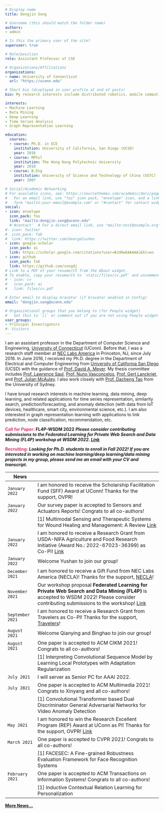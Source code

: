 ```yaml
---
# Display name
title: Dongjin Song

# Username (this should match the folder name)
authors:
- admin

# Is this the primary user of the site?
superuser: true

# Role/position
role: Assistant Professor of CSE

# Organizations/Affiliations
organizations:
- name: University of Connecticut
  url: "https://uconn.edu"

# Short bio (displayed in user profile at end of posts)
bio: My research interests include distributed robotics, mobile computing and programmable matter.

interests:
- Machine Learning
- Data Mining
- Deep Learning
- Time Series Analysis
- Graph Representation Learning

education:
  courses:
  - course: Ph.D. in ECE
    institution: University of California, San Diego (UCSD)
    year: 2016
  - course: MPhil
    institution: The Hong Kong Polytechnic University
    year: 2010
  - course: B.Eng
    institution: University of Science and Technology of China (USTC)
    year: 2007

# Social/Academic Networking
# For available icons, see: https://sourcethemes.com/academic/docs/page-builder/#icons
#   For an email link, use "fas" icon pack, "envelope" icon, and a link in the
#   form "mailto:your-email@example.com" or "#contact" for contact widget.
social:
- icon: envelope
  icon_pack: fas
  link: "mailto:dongjin.song@uconn.edu"
  #'#contact'  # For a direct email link, use "mailto:test@example.org".
#- icon: twitter
#  icon_pack: fab
#  link: https://twitter.com/GeorgeCushen
- icon: google-scholar
  icon_pack: ai
  link: https://scholar.google.com/citations?user=BJdHw6AAAAAJ&hl=en
- icon: github
  icon_pack: fab
  link: https://github.com/songdj
# Link to a PDF of your resume/CV from the About widget.
# To enable, copy your resume/CV to `static/files/cv.pdf` and uncomment the lines below.
# - icon: cv
#   icon_pack: ai
#   link: files/cv.pdf

# Enter email to display Gravatar (if Gravatar enabled in Config)
email: "dongjin.song@uconn.edu"

# Organizational groups that you belong to (for People widget)
#   Set this to `[]` or comment out if you are not using People widget.
user_groups:
- Principal Investigators
#- Visitors
---
```


I am an assistant professor in the Department of Computer Science and Engineering, [University of Connecticut](https://uconn.edu) (UConn). Before that, I was a research staff member at [NEC Labs America](http://www.nec-labs.com) in Princeton, NJ, since July 2016. In June 2016, I received my Ph.D. degree in the Department of Electrical and Computer Engineering from [University of California San Diego](https://www.ucsd.edu) (UCSD) with the guidance of [Prof. David A. Meyer](https://math.ucsd.edu/people/profiles/david-meyer/). My thesis committee includes [Prof. Lawrence Saul](https://cseweb.ucsd.edu/~saul/), [Prof. Nuno Vasconcelos](http://www.svcl.ucsd.edu/~nuno/), [Prof. Gert Lanckriet](http://eceweb.ucsd.edu/~gert/), and [Prof. Julian McAuley](https://cseweb.ucsd.edu/~jmcauley/). I also work closely with [Prof. Dacheng Tao](https://www.sydney.edu.au/engineering/about/our-people/academic-staff/dacheng-tao.html) from the University of Sydney.

I have broad research interests in machine learning, data mining, deep learning, and related applications for time series representation, similarity search, prediction/forecasting, and anomaly detection (with data from IoT devices, healthcare, smart city, environmental science, etc.). I am also interested in graph representation learning with applications to link prediction, node classification, recommendation, etc.

**<span style="color:#DE3163"> Call for Paper: </span>** **FL4P-WSDM 2022** ***Please consider contributing submissions to the **Federated Learning for Private Web Search and Data Mining (FL4P)** workshop at WSDM 2022. [Link](https://fl4p-wsdm.github.io/)***

**<span style="color:#DE3163"> Recruiting: </span>** ***Looking for Ph.D. students to enroll in Fall 2022! If you are interested in working on machine learning/deep learning/data mining projects in my group, please send me an email with your CV and transcript.***



| News            |                                   |
| --------------------| --------------------------------- |
|`January 2022`| I am honored to receive the Scholarship Facilitation Fund (SFF) Award at UConn! Thanks for the support, OVPR!|
| `January 2022` | Our survey paper is accepted to Sensors and Actuators Reports! Congrats to all co-authors! |
|                 | [1] Multimodal Sensing and Therapeutic Systems for Wound Healing and Management: A Review [Link](https://doi.org/10.1016/j.snr.2022.100075)|
|`January 2022`| I am honored to receive a Research Grant from USDA-NIFA Agriculture and Food Research Initiative (Award No.: 2022-67023-36399) as Co-PI! [Link](https://www.sandrosteinbach.com/preferential-trade-agreements)|
|`January 2022`| Welcome Yushan to join our group!|
|`December 2021`| I am honored to receive a Gift Fund from NEC Labs America (NECLA)! Thanks for the support, [NECLA](https://www.nec-labs.com/)!|
|`November 2021`| Our workshop proposal **Federated Learning for Private Web Search and Data Mining (FL4P)** is accepted to WSDM 2022! Please consider contributing submissions to the workshop! [Link](https://fl4p-wsdm.github.io/)|
| `September 2021` | I am honored to receive a Research Grant from Travelers as Co-PI! Thanks for the support, [Travelers](https://www.travelers.com/)!|
| `August 2021` | Welcome Qianying and Binghao to join our group! |
| `August 2021` | One paper is accepted to ACM CIKM 2021! Congrats to all co-authors! |
|                 | [1] Interpreting Convolutional Sequence Model by Learning Local Prototypes with Adaptation Regularization|
| `July 2021` | I will server as Senior PC for AAAI 2022. |
| `July 2021` | One paper is accepted to ACM Multimedia 2021! Congrats to Xinyang and all co-authors! |
|                 | [1] Convolutional Transformer based Dual Discriminator General Adversarial Networks for Video Anomaly Detection|
| `May 2021`   | I am honored to win the Research Excellent Program (REP) Award at UConn as PI! Thanks for the support, OVPR! [Link](https://today.uconn.edu/2021/10/ovpr-announces-new-round-of-rep-funded-projects/)|
| `March 2021` | One paper is accepted to CVPR 2021! Congrats to all co-authors!|
|                 | [1] FACESEC: A Fine-grained Robustness Evaluation Framework for Face Recognition Systems|
| `February 2021` | One paper is accepted to ACM Transactions on Information Systems! Congrats to all co-authors!|
|                 | [1] Inductive Contextual Relation Learning for Personalization|
**[More News...](https://songdj.github.io/news/)**
